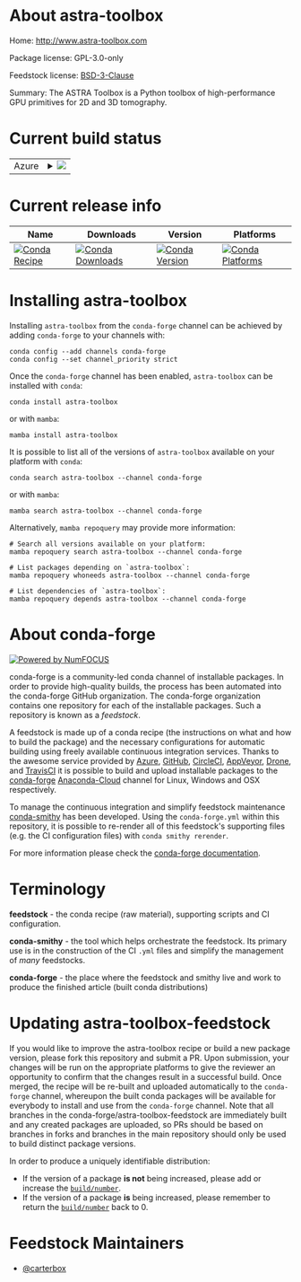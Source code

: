 About astra-toolbox
===================

Home: http://www.astra-toolbox.com

Package license: GPL-3.0-only

Feedstock license: [BSD-3-Clause](https://github.com/conda-forge/astra-toolbox-feedstock/blob/main/LICENSE.txt)

Summary: The ASTRA Toolbox is a Python toolbox of high-performance GPU primitives for 2D and 3D tomography.


Current build status
====================


<table>
    
  <tr>
    <td>Azure</td>
    <td>
      <details>
        <summary>
          <a href="https://dev.azure.com/conda-forge/feedstock-builds/_build/latest?definitionId=16416&branchName=main">
            <img src="https://dev.azure.com/conda-forge/feedstock-builds/_apis/build/status/astra-toolbox-feedstock?branchName=main">
          </a>
        </summary>
        <table>
          <thead><tr><th>Variant</th><th>Status</th></tr></thead>
          <tbody><tr>
              <td>linux_64_cuda_compiler_versionAnypython3.7.____cpython</td>
              <td>
                <a href="https://dev.azure.com/conda-forge/feedstock-builds/_build/latest?definitionId=16416&branchName=main">
                  <img src="https://dev.azure.com/conda-forge/feedstock-builds/_apis/build/status/astra-toolbox-feedstock?branchName=main&jobName=linux&configuration=linux_64_cuda_compiler_versionAnypython3.7.____cpython" alt="variant">
                </a>
              </td>
            </tr><tr>
              <td>linux_64_cuda_compiler_versionAnypython3.8.____cpython</td>
              <td>
                <a href="https://dev.azure.com/conda-forge/feedstock-builds/_build/latest?definitionId=16416&branchName=main">
                  <img src="https://dev.azure.com/conda-forge/feedstock-builds/_apis/build/status/astra-toolbox-feedstock?branchName=main&jobName=linux&configuration=linux_64_cuda_compiler_versionAnypython3.8.____cpython" alt="variant">
                </a>
              </td>
            </tr><tr>
              <td>linux_64_cuda_compiler_versionAnypython3.9.____cpython</td>
              <td>
                <a href="https://dev.azure.com/conda-forge/feedstock-builds/_build/latest?definitionId=16416&branchName=main">
                  <img src="https://dev.azure.com/conda-forge/feedstock-builds/_apis/build/status/astra-toolbox-feedstock?branchName=main&jobName=linux&configuration=linux_64_cuda_compiler_versionAnypython3.9.____cpython" alt="variant">
                </a>
              </td>
            </tr><tr>
              <td>linux_64_cuda_compiler_versionNonepython3.7.____cpython</td>
              <td>
                <a href="https://dev.azure.com/conda-forge/feedstock-builds/_build/latest?definitionId=16416&branchName=main">
                  <img src="https://dev.azure.com/conda-forge/feedstock-builds/_apis/build/status/astra-toolbox-feedstock?branchName=main&jobName=linux&configuration=linux_64_cuda_compiler_versionNonepython3.7.____cpython" alt="variant">
                </a>
              </td>
            </tr><tr>
              <td>linux_64_cuda_compiler_versionNonepython3.8.____cpython</td>
              <td>
                <a href="https://dev.azure.com/conda-forge/feedstock-builds/_build/latest?definitionId=16416&branchName=main">
                  <img src="https://dev.azure.com/conda-forge/feedstock-builds/_apis/build/status/astra-toolbox-feedstock?branchName=main&jobName=linux&configuration=linux_64_cuda_compiler_versionNonepython3.8.____cpython" alt="variant">
                </a>
              </td>
            </tr><tr>
              <td>linux_64_cuda_compiler_versionNonepython3.9.____cpython</td>
              <td>
                <a href="https://dev.azure.com/conda-forge/feedstock-builds/_build/latest?definitionId=16416&branchName=main">
                  <img src="https://dev.azure.com/conda-forge/feedstock-builds/_apis/build/status/astra-toolbox-feedstock?branchName=main&jobName=linux&configuration=linux_64_cuda_compiler_versionNonepython3.9.____cpython" alt="variant">
                </a>
              </td>
            </tr><tr>
              <td>osx_64_cuda_compiler_versionAnypython3.7.____cpython</td>
              <td>
                <a href="https://dev.azure.com/conda-forge/feedstock-builds/_build/latest?definitionId=16416&branchName=main">
                  <img src="https://dev.azure.com/conda-forge/feedstock-builds/_apis/build/status/astra-toolbox-feedstock?branchName=main&jobName=osx&configuration=osx_64_cuda_compiler_versionAnypython3.7.____cpython" alt="variant">
                </a>
              </td>
            </tr><tr>
              <td>osx_64_cuda_compiler_versionAnypython3.8.____cpython</td>
              <td>
                <a href="https://dev.azure.com/conda-forge/feedstock-builds/_build/latest?definitionId=16416&branchName=main">
                  <img src="https://dev.azure.com/conda-forge/feedstock-builds/_apis/build/status/astra-toolbox-feedstock?branchName=main&jobName=osx&configuration=osx_64_cuda_compiler_versionAnypython3.8.____cpython" alt="variant">
                </a>
              </td>
            </tr><tr>
              <td>osx_64_cuda_compiler_versionAnypython3.9.____cpython</td>
              <td>
                <a href="https://dev.azure.com/conda-forge/feedstock-builds/_build/latest?definitionId=16416&branchName=main">
                  <img src="https://dev.azure.com/conda-forge/feedstock-builds/_apis/build/status/astra-toolbox-feedstock?branchName=main&jobName=osx&configuration=osx_64_cuda_compiler_versionAnypython3.9.____cpython" alt="variant">
                </a>
              </td>
            </tr><tr>
              <td>osx_64_cuda_compiler_versionNonepython3.7.____cpython</td>
              <td>
                <a href="https://dev.azure.com/conda-forge/feedstock-builds/_build/latest?definitionId=16416&branchName=main">
                  <img src="https://dev.azure.com/conda-forge/feedstock-builds/_apis/build/status/astra-toolbox-feedstock?branchName=main&jobName=osx&configuration=osx_64_cuda_compiler_versionNonepython3.7.____cpython" alt="variant">
                </a>
              </td>
            </tr><tr>
              <td>osx_64_cuda_compiler_versionNonepython3.8.____cpython</td>
              <td>
                <a href="https://dev.azure.com/conda-forge/feedstock-builds/_build/latest?definitionId=16416&branchName=main">
                  <img src="https://dev.azure.com/conda-forge/feedstock-builds/_apis/build/status/astra-toolbox-feedstock?branchName=main&jobName=osx&configuration=osx_64_cuda_compiler_versionNonepython3.8.____cpython" alt="variant">
                </a>
              </td>
            </tr><tr>
              <td>osx_64_cuda_compiler_versionNonepython3.9.____cpython</td>
              <td>
                <a href="https://dev.azure.com/conda-forge/feedstock-builds/_build/latest?definitionId=16416&branchName=main">
                  <img src="https://dev.azure.com/conda-forge/feedstock-builds/_apis/build/status/astra-toolbox-feedstock?branchName=main&jobName=osx&configuration=osx_64_cuda_compiler_versionNonepython3.9.____cpython" alt="variant">
                </a>
              </td>
            </tr><tr>
              <td>win_64_cuda_compiler_versionNonepython3.7.____cpython</td>
              <td>
                <a href="https://dev.azure.com/conda-forge/feedstock-builds/_build/latest?definitionId=16416&branchName=main">
                  <img src="https://dev.azure.com/conda-forge/feedstock-builds/_apis/build/status/astra-toolbox-feedstock?branchName=main&jobName=win&configuration=win_64_cuda_compiler_versionNonepython3.7.____cpython" alt="variant">
                </a>
              </td>
            </tr><tr>
              <td>win_64_cuda_compiler_versionNonepython3.8.____cpython</td>
              <td>
                <a href="https://dev.azure.com/conda-forge/feedstock-builds/_build/latest?definitionId=16416&branchName=main">
                  <img src="https://dev.azure.com/conda-forge/feedstock-builds/_apis/build/status/astra-toolbox-feedstock?branchName=main&jobName=win&configuration=win_64_cuda_compiler_versionNonepython3.8.____cpython" alt="variant">
                </a>
              </td>
            </tr><tr>
              <td>win_64_cuda_compiler_versionNonepython3.9.____cpython</td>
              <td>
                <a href="https://dev.azure.com/conda-forge/feedstock-builds/_build/latest?definitionId=16416&branchName=main">
                  <img src="https://dev.azure.com/conda-forge/feedstock-builds/_apis/build/status/astra-toolbox-feedstock?branchName=main&jobName=win&configuration=win_64_cuda_compiler_versionNonepython3.9.____cpython" alt="variant">
                </a>
              </td>
            </tr>
          </tbody>
        </table>
      </details>
    </td>
  </tr>
</table>

Current release info
====================

| Name | Downloads | Version | Platforms |
| --- | --- | --- | --- |
| [![Conda Recipe](https://img.shields.io/badge/recipe-astra--toolbox-green.svg)](https://anaconda.org/conda-forge/astra-toolbox) | [![Conda Downloads](https://img.shields.io/conda/dn/conda-forge/astra-toolbox.svg)](https://anaconda.org/conda-forge/astra-toolbox) | [![Conda Version](https://img.shields.io/conda/vn/conda-forge/astra-toolbox.svg)](https://anaconda.org/conda-forge/astra-toolbox) | [![Conda Platforms](https://img.shields.io/conda/pn/conda-forge/astra-toolbox.svg)](https://anaconda.org/conda-forge/astra-toolbox) |

Installing astra-toolbox
========================

Installing `astra-toolbox` from the `conda-forge` channel can be achieved by adding `conda-forge` to your channels with:

```
conda config --add channels conda-forge
conda config --set channel_priority strict
```

Once the `conda-forge` channel has been enabled, `astra-toolbox` can be installed with `conda`:

```
conda install astra-toolbox
```

or with `mamba`:

```
mamba install astra-toolbox
```

It is possible to list all of the versions of `astra-toolbox` available on your platform with `conda`:

```
conda search astra-toolbox --channel conda-forge
```

or with `mamba`:

```
mamba search astra-toolbox --channel conda-forge
```

Alternatively, `mamba repoquery` may provide more information:

```
# Search all versions available on your platform:
mamba repoquery search astra-toolbox --channel conda-forge

# List packages depending on `astra-toolbox`:
mamba repoquery whoneeds astra-toolbox --channel conda-forge

# List dependencies of `astra-toolbox`:
mamba repoquery depends astra-toolbox --channel conda-forge
```


About conda-forge
=================

[![Powered by
NumFOCUS](https://img.shields.io/badge/powered%20by-NumFOCUS-orange.svg?style=flat&colorA=E1523D&colorB=007D8A)](https://numfocus.org)

conda-forge is a community-led conda channel of installable packages.
In order to provide high-quality builds, the process has been automated into the
conda-forge GitHub organization. The conda-forge organization contains one repository
for each of the installable packages. Such a repository is known as a *feedstock*.

A feedstock is made up of a conda recipe (the instructions on what and how to build
the package) and the necessary configurations for automatic building using freely
available continuous integration services. Thanks to the awesome service provided by
[Azure](https://azure.microsoft.com/en-us/services/devops/), [GitHub](https://github.com/),
[CircleCI](https://circleci.com/), [AppVeyor](https://www.appveyor.com/),
[Drone](https://cloud.drone.io/welcome), and [TravisCI](https://travis-ci.com/)
it is possible to build and upload installable packages to the
[conda-forge](https://anaconda.org/conda-forge) [Anaconda-Cloud](https://anaconda.org/)
channel for Linux, Windows and OSX respectively.

To manage the continuous integration and simplify feedstock maintenance
[conda-smithy](https://github.com/conda-forge/conda-smithy) has been developed.
Using the ``conda-forge.yml`` within this repository, it is possible to re-render all of
this feedstock's supporting files (e.g. the CI configuration files) with ``conda smithy rerender``.

For more information please check the [conda-forge documentation](https://conda-forge.org/docs/).

Terminology
===========

**feedstock** - the conda recipe (raw material), supporting scripts and CI configuration.

**conda-smithy** - the tool which helps orchestrate the feedstock.
                   Its primary use is in the construction of the CI ``.yml`` files
                   and simplify the management of *many* feedstocks.

**conda-forge** - the place where the feedstock and smithy live and work to
                  produce the finished article (built conda distributions)


Updating astra-toolbox-feedstock
================================

If you would like to improve the astra-toolbox recipe or build a new
package version, please fork this repository and submit a PR. Upon submission,
your changes will be run on the appropriate platforms to give the reviewer an
opportunity to confirm that the changes result in a successful build. Once
merged, the recipe will be re-built and uploaded automatically to the
`conda-forge` channel, whereupon the built conda packages will be available for
everybody to install and use from the `conda-forge` channel.
Note that all branches in the conda-forge/astra-toolbox-feedstock are
immediately built and any created packages are uploaded, so PRs should be based
on branches in forks and branches in the main repository should only be used to
build distinct package versions.

In order to produce a uniquely identifiable distribution:
 * If the version of a package **is not** being increased, please add or increase
   the [``build/number``](https://docs.conda.io/projects/conda-build/en/latest/resources/define-metadata.html#build-number-and-string).
 * If the version of a package **is** being increased, please remember to return
   the [``build/number``](https://docs.conda.io/projects/conda-build/en/latest/resources/define-metadata.html#build-number-and-string)
   back to 0.

Feedstock Maintainers
=====================

* [@carterbox](https://github.com/carterbox/)

